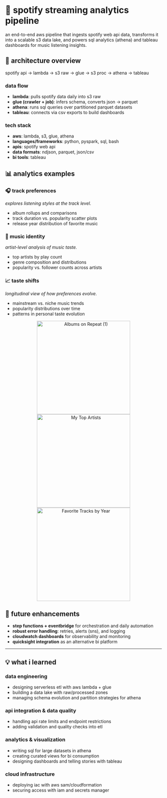 # 🎵 spotify streaming analytics pipeline
an end-to-end aws pipeline that ingests spotify web api data, transforms it into a scalable s3 data lake, and powers sql analytics (athena) and tableau dashboards for music listening insights.

## 🔨 architecture overview
spotify api → lambda → s3 raw → glue → s3 proc → athena → tableau

### **data flow**
- **lambda**: pulls spotify data daily into s3 raw  
- **glue (crawler + job)**: infers schema, converts json → parquet  
- **athena**: runs sql queries over partitioned parquet datasets  
- **tableau**: connects via csv exports to build dashboards  

### **tech stack**
- **aws**: lambda, s3, glue, athena
- **languages/frameworks**: python, pyspark, sql, bash  
- **apis**: spotify web api  
- **data formats**: ndjson, parquet, json/csv
- **bi tools**: tableau  

## 📊 analytics examples

### 🎧 track preferences  
*explores listening styles at the track level.*  
- album rollups and comparisons  
- track duration vs. popularity scatter plots  
- release year distribution of favorite music  

### 🎤 music identity  
*artist-level analysis of music taste.*  
- top artists by play count  
- genre composition and distributions  
- popularity vs. follower counts across artists  

### 📈 taste shifts  
*longitudinal view of how preferences evolve.*  
- mainstream vs. niche music trends  
- popularity distributions over time  
- patterns in personal taste evolution

<p align="center">
   <img height="300" alt="Albums on Repeat (1)" src="https://github.com/user-attachments/assets/576297f8-0a54-41b3-8248-844ea1a81192" />
  <img src="https://github.com/user-attachments/assets/0f5bfe00-d756-4705-8b80-ef0b4d979d11" alt="My Top Artists" height="300"/>
  <img src="https://github.com/user-attachments/assets/4f1cc1ba-0a5e-4976-8602-59ddc6d9cdc7" alt="Favorite Tracks by Year" height="300"/>
</p>


## 🚀 future enhancements
- **step functions + eventbridge** for orchestration and daily automation  
- **robust error handling**: retries, alerts (sns), and logging  
- **cloudwatch dashboards** for observability and monitoring  
- **quicksight integration** as an alternative bi platform  

---

## 💡 what i learned

### **data engineering**
- designing serverless etl with aws lambda + glue  
- building a data lake with raw/processed zones  
- managing schema evolution and partition strategies for athena  

### **api integration & data quality**
- handling api rate limits and endpoint restrictions  
- adding validation and quality checks into etl  

### **analytics & visualization**
- writing sql for large datasets in athena  
- creating curated views for bi consumption  
- designing dashboards and telling stories with tableau  

### **cloud infrastructure**
- deploying iac with aws sam/cloudformation  
- securing access with iam and secrets manager  

